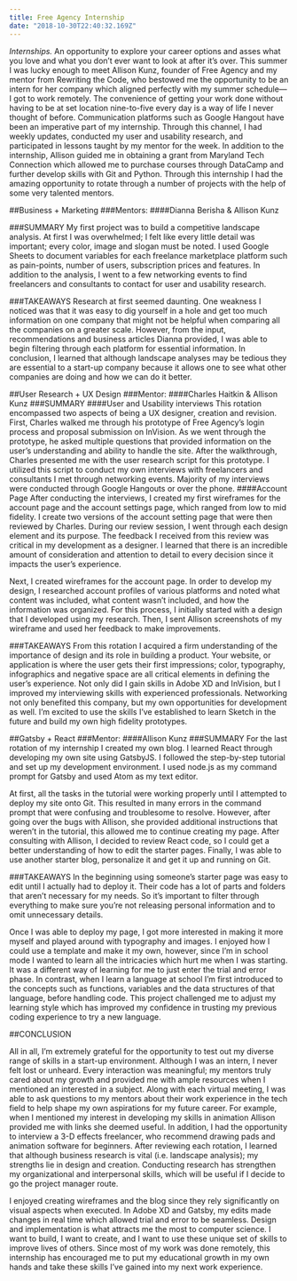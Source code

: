```yaml
---
title: Free Agency Internship
date: "2018-10-30T22:40:32.169Z"
---
```


*Internships.* An opportunity to explore your career options and asses what you love and what you don’t ever want to look at after it’s over.
This summer I was lucky enough to meet Allison Kunz, founder of Free Agency and my mentor from Rewriting the Code, who bestowed me the opportunity to be an intern for her company which aligned perfectly with my summer schedule—I got to work remotely. The convenience of getting your work done without having to be at set location nine-to-five every day is a way of life I never thought of before. Communication platforms such as Google Hangout have been an imperative part of my internship. Through this channel, I had weekly updates, conducted my user and usability research, and participated in lessons taught by my mentor for the week. In addition to the internship, Allison guided me in obtaining a grant from Maryland Tech Connection which allowed me to purchase courses through DataCamp and further develop skills with Git and Python. Through this internship I had the amazing opportunity to rotate through a number of projects with the help of some very talented mentors.

##Business + Marketing
###Mentors:
####Dianna Berisha & Allison Kunz

###SUMMARY
My first project was to build a competitive landscape analysis. At first I was overwhelmed; I felt like every little detail was important; every color, image and slogan must be noted. I used Google Sheets to document variables for each freelance marketplace platform such as pain-points, number of users, subscription prices and features. In addition to the analysis, I went to a few networking events to find freelancers and consultants to contact for user and usability research.

###TAKEAWAYS
Research at first seemed daunting. One weakness I noticed was that it was easy to dig yourself in a hole and get too much information on one company that might not be helpful when comparing all the companies on a greater scale. However, from the input, recommendations and business articles Dianna provided, I was able to begin filtering through each platform for essential information. In conclusion, I learned that although landscape analyses may be tedious they are essential to a start-up company because it allows one to see what other companies are doing and how we can do it better.

##User Research + UX Design
###Mentor:
####Charles Haitkin & Allison Kunz
###SUMMARY
####User and Usability interviews
This rotation encompassed two aspects of being a UX designer, creation and revision. First, Charles walked me through his prototype of Free Agency’s login process and proposal submission on InVision. As we went through the prototype, he asked multiple questions that provided information on the user’s understanding and ability to handle the site. After the walkthrough, Charles presented me with the user research script for this prototype. I utilized this script to conduct my own interviews with freelancers and consultants I met through networking events. Majority of my interviews were conducted through Google Hangouts or over the phone.
####Account Page
After conducting the interviews, I created my first wireframes for the account page and the account settings page, which ranged from low to mid fidelity. I create two versions of the account setting page that were then reviewed by Charles. During our review session, I went through each design element and its purpose. The feedback I received from this review was critical in my development as a designer. I learned that there is an incredible amount of consideration and attention to detail to every decision since it impacts the user’s experience.

Next, I created wireframes for the account page. In order to develop my design, I researched account profiles of various platforms and noted what content was included, what content wasn’t included, and how the information was organized. For this process, I initially started with a design that I developed using my research. Then, I sent Allison screenshots of my wireframe and used her feedback to make improvements.

###TAKEAWAYS
From this rotation I acquired a firm understanding of the importance of design and its role in building a product. Your website, or application is where the user gets their first impressions; color, typography, infographics and negative space are all critical elements in defining the user’s experience. Not only did I gain skills in Adobe XD and InVision, but I improved my interviewing skills with experienced professionals. Networking not only benefited this company, but my own opportunities for development as well. I’m excited to use the skills I’ve established to learn Sketch in the future and build my own high fidelity prototypes.

##Gatsby + React
###Mentor:
####Allison Kunz
###SUMMARY
For the last rotation of my internship I created my own blog. I learned React through developing my own site using GatsbyJS. I followed the step-by-step tutorial and set up my development environment. I used node.js as my command prompt for Gatsby and used Atom as my text editor.

At first, all the tasks in the tutorial were working properly until I attempted to deploy my site onto Git. This resulted in many errors in the command prompt that were confusing and troublesome to resolve. However, after going over the bugs with Allison, she provided additional instructions that weren’t in the tutorial, this allowed me to continue creating my page.
After consulting with Allison, I decided to review React code, so I could get a better understanding of how to edit the starter pages. Finally, I was able to use another starter blog, personalize it and get it up and running on Git.


###TAKEAWAYS
In the beginning using someone’s starter page was easy to edit until I actually had to deploy it. Their code has a lot of parts and folders that aren’t necessary for my needs. So it’s important to filter through everything to make sure you’re not releasing personal information and to omit unnecessary details.

Once I was able to deploy my page, I got more interested in making it more myself and played around with typography and images. I enjoyed how I could use a template and make it my own, however, since I’m in school mode I wanted to learn all the intricacies which hurt me when I was starting. It was a different way of learning for me to just enter the trial and error phase. In contrast, when I learn a language at school I’m first introduced to the concepts such as functions, variables and the data structures of that language, before handling code. This project challenged me to adjust my learning style which has improved my confidence in trusting my previous coding experience to try a new language.

##CONCLUSION

All in all, I’m extremely grateful for the opportunity to test out my diverse range of skills in a start-up environment. Although I was an intern, I never felt lost or unheard. Every interaction was meaningful; my mentors truly cared about my growth and provided me with ample resources when I mentioned an interested in a subject. Along with each virtual meeting, I was able to ask questions to my mentors about their work experience in the tech field to help shape my own aspirations for my future career. For example, when I mentioned my interest in developing my skills in animation Allison provided me with links she deemed useful. In addition, I had the opportunity to interview a 3-D effects freelancer, who recommend drawing pads and animation software for beginners.
After reviewing each rotation, I learned that although business research is vital (i.e. landscape analysis); my strengths lie in design and creation. Conducting research has strengthen my organizational and interpersonal skills, which will be useful if I decide to go the project manager route.

I enjoyed creating wireframes and the blog since they rely significantly on visual aspects when executed. In Adobe XD and Gatsby, my edits made changes in real time which allowed trial and error to be seamless. Design and implementation is what attracts me the most to computer science. I want to build, I want to create, and I want to use these unique set of skills to improve lives of others. Since most of my work was done remotely, this internship has encouraged me to put my educational growth in my own hands and take these skills I’ve gained into my next work experience.
